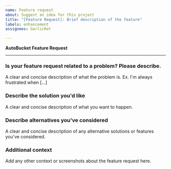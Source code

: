 ```yaml
---
name: Feature request
about: Suggest an idea for this project
title: "[Feature Request]: Brief description of the feature"
labels: enhancement
assignees: GarlicRot

---
```


**AutoBucket Feature Request**

---

### Is your feature request related to a problem? Please describe.
A clear and concise description of what the problem is. Ex. I'm always frustrated when [...]

### Describe the solution you'd like
A clear and concise description of what you want to happen.

### Describe alternatives you've considered
A clear and concise description of any alternative solutions or features you've considered.

### Additional context
Add any other context or screenshots about the feature request here.
